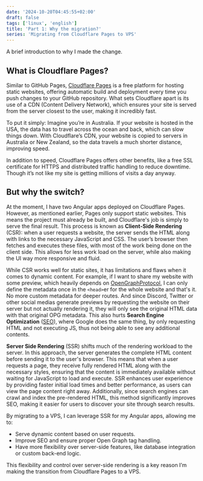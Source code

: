 ```yaml
---
date: '2024-10-20T04:45:55+02:00'
draft: false
tags: ['linux', 'english']
title: 'Part 1: Why the migration?'
series: 'Migrating from Cloudflare Pages to VPS'
---
```

A brief introduction to why I made the change.
<!--more-->

## What is Cloudflare Pages?
Similar to GitHub Pages, [Cloudflare Pages](https://pages.cloudflare.com/) is a free platform for hosting static websites, offering automatic build and deployment every time you push changes to your GitHub repository. What sets Cloudflare apart is its use of a CDN (Content Delivery Network), which ensures your site is served from the server closest to the user, making it incredibly fast.

To put it simply: Imagine you’re in Australia. If your website is hosted in the USA, the data has to travel across the ocean and back, which can slow things down. With Cloudflare’s CDN, your website is copied to servers in Australia or New Zealand, so the data travels a much shorter distance, improving speed.

In addition to speed, Cloudflare Pages offers other benefits, like a free SSL certificate for HTTPS and distributed traffic handling to reduce downtime. Though it’s not like my site is getting millions of visits a day anyway.

## But why the switch?

At the moment, I have two Angular apps deployed on Cloudflare Pages. However, as mentioned earlier, Pages only support static websites. This means the project must already be built, and Cloudflare's job is simply to serve the final result. This process is known as **Client-Side Rendering** (CSR): when a user requests a website, the server sends the HTML along with links to the necessary JavaScript and CSS. The user’s browser then fetches and executes these files, with most of the work being done on the client side. This allows for less work load on the server, while also making the UI way more responsive and fluid.

While CSR works well for static sites, it has limitations and flaws when it comes to dynamic content. For example, if I want to share my website with some preview, which heavily depends on [OpenGraphProtocol](https://ogp.me/), I can only define the metadata once in the `<head>`er for the whole website and that's it. No more custom metadata for deeper routes. And since Discord, Twitter or other social medias generate previews by requesting the website on their server but not actually rendering it, they will only see the original HTML data with that original OPG metadata. This also hurts **Search Engine Optimization** ([SEO](https://developers.google.com/search/docs/fundamentals/seo-starter-guide)), where Google does the same thing, by only requesting HTML and not executing JS, thus not being able to see any additional contents.

**Server Side Rendering** (SSR) shifts much of the rendering workload to the server. In this approach, the server generates the complete HTML content before sending it to the user's browser. This means that when a user requests a page, they receive fully rendered HTML along with the necessary styles, ensuring that the content is immediately available without waiting for JavaScript to load and execute. SSR enhances user experience by providing faster initial load times and better performance, as users can view the page content right away. Additionally, since search engines can crawl and index the pre-rendered HTML, this method significantly improves SEO, making it easier for users to discover your site through search results.

By migrating to a VPS, I can leverage SSR for my Angular apps, allowing me to:

- Serve dynamic content based on user requests.
- Improve SEO and ensure proper Open Graph tag handling.
- Have more flexibility over server-side features, like database integration or custom back-end logic.

This flexibility and control over server-side rendering is a key reason I’m making the transition from Cloudflare Pages to a VPS.

